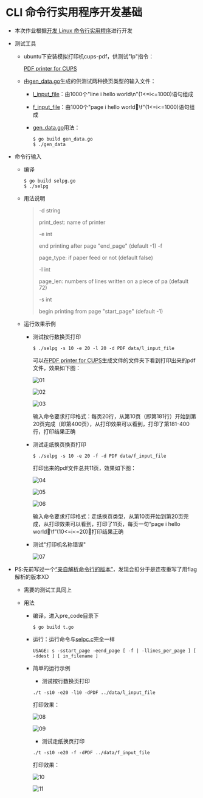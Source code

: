 # CLI 命令行实用程序开发基础 #

* 本次作业根据[开发 Linux 命令行实用程序](https://www.ibm.com/developerworks/cn/linux/shell/clutil/index.html)进行开发

* 测试工具

    + ubuntu下安装模拟打印机cups-pdf，供测试"lp"指令：

        [PDF printer for CUPS](https://apps.ubuntu.com/cat/applications/lucid/cups-pdf/)

    + 由[gen_data.go](data/gen_data.go)生成的供测试两种换页类型的输入文件：

        - [l_input_file](data/l_input_file)：由1000个"line i hello world\n"(1<=i<=1000)语句组成
        
        - [f_input_file](data/f_input_file)：由1000个"page i hello world\f"(1<=i<=1000)语句组成

        - [gen_data.go](data/gen_data.go)用法：
            
            ```
            $ go build gen_data.go
            $ ./gen_data
            ```

* 命令行输入

    + 编译

        ```
        $ go build selpg.go
        $ ./selpg
        ```

    + 用法说明

        > -d string
        >
        > print_dest: name of printer
        >
        > -e int
        >
        > end printing after page "end_page" (default -1)
        > -f	
        >
        > page_type: if paper feed or not (default false)
        > 
        > -l int
        >
        > page_len: numbers of lines written on a piece of pa (default 72)
        >
        > -s int
        >
        > begin printing from page "start_page" (default -1)

    + 运行效果示例

        - 测试按行数换页打印

            ```
            $ ./selpg -s 10 -e 20 -l 20 -d PDF data/l_input_file
            ```
            可以在[PDF printer for CUPS](https://apps.ubuntu.com/cat/applications/lucid/cups-pdf/)生成文件的文件夹下看到打印出来的pdf文件，效果如下图：

            ![01](pitcures/01.png)

            ![02](pitcures/02.png)

            ![03](pitcures/03.png)

            输入命令要求打印格式：每页20行，从第10页（即第181行）开始到第20页完成（即第400页），从打印效果可以看到，打印了第181-400行，打印结果正确

        - 测试走纸换页换页打印
            ```        
            $ ./selpg -s 10 -e 20 -f -d PDF data/f_input_file
            ```

            打印出来的pdf文件总共11页，效果如下图：

            ![04](pitcures/04.png)

            ![05](pitcures/05.png)

            ![06](pitcures/06.png)

            输入命令要求打印格式：走纸换页类型，从第10页开始到第20页完成，从打印效果可以看到，打印了11页，每页一句“page i hello world\f”(10<=i<=20)，打印结果正确

        - 测试"打印机名称错误"

          ![07](pitcures/07.png)

* PS:先前写过一个[“亲自解析命令行的版本”](pre_code/t.go)，发现会扣分于是连夜重写了用flag解析的版本XD

    + 需要的测试工具同上
    
    + 用法
        - 编译，进入pre_code目录下
            ```
            $ go build t.go
            ```
        
        - 运行：运行命令与[selpc.c](https://www.ibm.com/developerworks/cn/linux/shell/clutil/selpg.c)完全一样
            ```
            USAGE: s -sstart_page -eend_page [ -f | -llines_per_page ] [ -ddest ] [ in_filename ]
            ```
        - 简单的运行示例

            * 测试按行数换页打印

            ```
            ./t -s10 -e20 -l10 -dPDF ../data/l_input_file
            ```
            打印效果：

            ![08](pitcures/08.png)

            ![09](pitcures/09.png)

            * 测试走纸换页打印

            ```
            ./t -s10 -e20 -f -dPDF ../data/f_input_file

            ```
            打印效果：

            ![10](pitcures/10.png)
            
            ![11](pitcures/11.png)